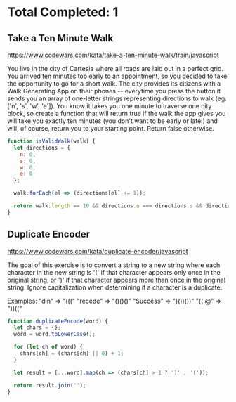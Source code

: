 # Total Completed: 1

## Take a Ten Minute Walk

https://www.codewars.com/kata/take-a-ten-minute-walk/train/javascript

You live in the city of Cartesia where all roads are laid out in a perfect grid. You arrived ten minutes too early to an appointment, so you decided to take the opportunity to go for a short walk. The city provides its citizens with a Walk Generating App on their phones -- everytime you press the button it sends you an array of one-letter strings representing directions to walk (eg. ['n', 's', 'w', 'e']). You know it takes you one minute to traverse one city block, so create a function that will return true if the walk the app gives you will take you exactly ten minutes (you don't want to be early or late!) and will, of course, return you to your starting point. Return false otherwise.

```javascript
function isValidWalk(walk) {
  let directions = {
    n: 0,
    s: 0,
    w: 0,
    e: 0
  };

  walk.forEach(el => (directions[el] += 1));

  return walk.length == 10 && directions.n === directions.s && directions.w === directions.e;
}
```

## Duplicate Encoder

https://www.codewars.com/kata/duplicate-encoder/javascript

The goal of this exercise is to convert a string to a new string where each character in the new string is '(' if that character appears only once in the original string, or ')' if that character appears more than once in the original string. Ignore capitalization when determining if a character is a duplicate.

Examples:
"din" => "((("
"recede" => "()()()"
"Success" => ")())())"
"(( @" => "))(("

```javascript
function duplicateEncode(word) {
  let chars = {};
  word = word.toLowerCase();

  for (let ch of word) {
    chars[ch] = (chars[ch] || 0) + 1;
  }

  let result = [...word].map(ch => (chars[ch] > 1 ? ')' : '('));

  return result.join('');
}
```

